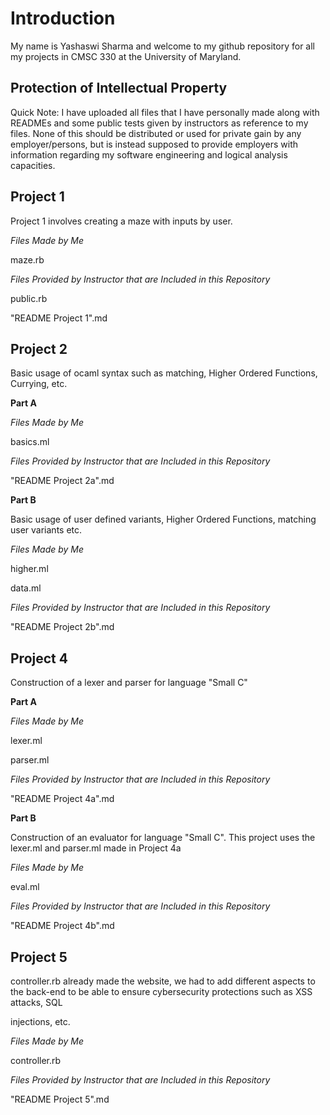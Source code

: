 # Introduction #
My name is Yashaswi Sharma and welcome to my github repository for all my projects in CMSC 330 at the University of Maryland. 

## Protection of Intellectual Property
Quick Note: I have uploaded all files that I have personally made along with READMEs and some public tests given by instructors as
reference to my files. None of this should be distributed or used for private gain by any employer/persons, but is instead supposed to provide
employers with information regarding my software engineering and logical analysis capacities. 

## Project 1

Project 1 involves creating a maze with inputs by user.

*Files Made by Me*

maze.rb

*Files Provided by Instructor that are Included in this Repository*

public.rb

"README Project 1".md

## Project 2

Basic usage of ocaml syntax such as matching, Higher Ordered Functions, Currying, etc.

**Part A**

*Files Made by Me*

basics.ml

*Files Provided by Instructor that are Included in this Repository*

"README Project 2a".md

**Part B**

Basic usage of user defined variants, Higher Ordered Functions, matching user variants etc.

*Files Made by Me*

higher.ml

data.ml

*Files Provided by Instructor that are Included in this Repository*

"README Project 2b".md

## Project 4

Construction of a lexer and parser for language "Small C"

**Part A**

*Files Made by Me*

lexer.ml

parser.ml

*Files Provided by Instructor that are Included in this Repository*

"README Project 4a".md

**Part B**

Construction of an evaluator for language "Small C". This project uses the lexer.ml and parser.ml made in Project 4a

*Files Made by Me*

eval.ml

*Files Provided by Instructor that are Included in this Repository*

"README Project 4b".md

## Project 5

controller.rb already made the website, we had to add different aspects to the back-end to be able to ensure cybersecurity protections such as XSS attacks, SQL 

injections, etc.

*Files Made by Me*

controller.rb

*Files Provided by Instructor that are Included in this Repository*

"README Project 5".md
